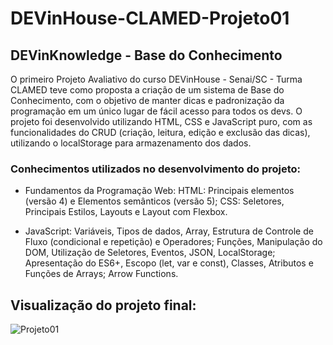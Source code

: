 # DEVinHouse-CLAMED-Projeto01
## DEVinKnowledge - Base do Conhecimento
O primeiro Projeto Avaliativo do curso DEVinHouse - Senai/SC - Turma CLAMED teve como proposta a criação de um sistema de Base do Conhecimento, com o objetivo de manter dicas e padronização da programação em um único lugar de fácil acesso para todos os devs.
O projeto foi desenvolvido utilizando HTML, CSS e JavaScript puro, com as funcionalidades do CRUD (criação, leitura, edição e exclusão das dicas), utilizando o localStorage para armazenamento dos dados.

### Conhecimentos utilizados no desenvolvimento do projeto:
- Fundamentos da Programação Web:
HTML: Principais elementos (versão 4) e Elementos semânticos (versão 5);
CSS: Seletores, Principais Estilos, Layouts e Layout com Flexbox.

- JavaScript:
Variáveis, Tipos de dados, Array, Estrutura de Controle de Fluxo (condicional e repetição) e Operadores;
Funções, Manipulação do DOM, Utilização de Seletores, Eventos, JSON, LocalStorage;
Apresentação do ES6+, Escopo (let, var e const), Classes, Atributos e Funções de Arrays;
Arrow Functions.

## Visualização do projeto final:

![Projeto01](https://user-images.githubusercontent.com/107131391/207613241-203ff521-da0b-4a22-8239-dea60ac0fc51.JPG)

